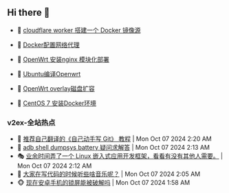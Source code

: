 ## Hi there 👋

<!--
**dkyg666/dkyg666** is a ✨ _special_ ✨ repository because its `README.md` (this file) appears on your GitHub profile.

Here are some ideas to get you started:

- 🔭 I’m currently working on ...
- 🌱 I’m currently learning ...
- 👯 I’m looking to collaborate on ...
- 🤔 I’m looking for help with ...
- 💬 Ask me about ...
- 📫 How to reach me: ...
- 😄 Pronouns: ...
- ⚡ Fun fact: ...
-->

<!-- BLOG-POST-LIST:START -->
- 🦩 [cloudflare worker 搭建一个 Docker 镜像源](http://blog.1996099.xyz/archives/cloudflare-worker-da-jian-yi-ge-docker-jing-xiang-zhan) 

- 🚦 [Docker配置网络代理](http://blog.1996099.xyz/archives/dockerpei-zhi-wang-luo-dai-li) 

- 🫶 [OpenWrt 安装nginx 模块化部署](http://blog.1996099.xyz/archives/openwrt-an-zhuang-nginx-mo-kuai-hua-bu-shu) 

- 🦄 [Ubuntu编译Openwrt](http://blog.1996099.xyz/archives/ubuntuzi-bian-yi-openwrt) 

- 🐻 [OpenWrt overlay磁盘扩容](http://blog.1996099.xyz/archives/openwrt-overlay) 

- 🤖 [CentOS 7 安装Docker环境](http://blog.1996099.xyz/archives/centos-docker) 
<!-- BLOG-POST-LIST:END -->

### v2ex-全站热点
<!-- v2ex:START -->
- 🥸 [推荐自己翻译的《自己动手写 Git》 教程](https://www.v2ex.com/t/1077983#reply1) | Mon Oct 07 2024 2:20 AM
- 🤗 [adb shell dumpsys battery 疑问求解答](https://www.v2ex.com/t/1077980#reply3) | Mon Oct 07 2024 2:13 AM
- 🎭 [业余时间弄了一个 Linux 嵌入式应用开发框架，看看有没有其他人需要。](https://www.v2ex.com/t/1077979#reply1) | Mon Oct 07 2024 2:12 AM
- 🥷 [大家在写代码的时候听些啥音乐呢？](https://www.v2ex.com/t/1077977#reply6) | Mon Oct 07 2024 2:05 AM
- 🐵 [现在安卓手机的锁屏能被破解吗](https://www.v2ex.com/t/1077976#reply15) | Mon Oct 07 2024 1:58 AM<!-- v2ex:END -->

